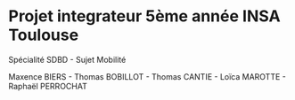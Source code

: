 # Projet integrateur 5ème année INSA Toulouse
Spécialité SDBD - Sujet Mobilité

Maxence BIERS - Thomas BOBILLOT - Thomas CANTIE - Loïca MAROTTE - Raphaël PERROCHAT


